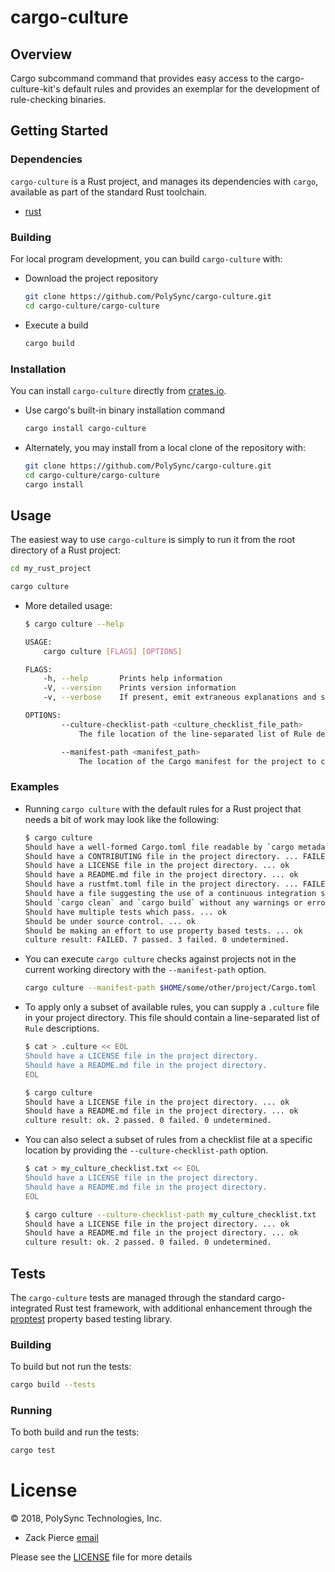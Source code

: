 # cargo-culture

## Overview

Cargo subcommand command that provides easy access to
the cargo-culture-kit's default rules and provides an
exemplar for the development of rule-checking binaries.

## Getting Started

### Dependencies

`cargo-culture` is a Rust project, and manages its dependencies with `cargo`,
available as part of the standard Rust toolchain.

* [rust](https://github.com/rust-lang-nursery/rustup.rs)

### Building

For local program development, you can build `cargo-culture`
with:

* Download the project repository
  ```bash
  git clone https://github.com/PolySync/cargo-culture.git
  cd cargo-culture/cargo-culture
  ```
* Execute a build
  ```bash
  cargo build
  ```

### Installation

You can install `cargo-culture` directly from [crates.io](https://crates.io).

* Use cargo's built-in binary installation command
  ```bash
  cargo install cargo-culture
  ```
* Alternately, you may install from a local clone of the
  repository with:
  ```bash
  git clone https://github.com/PolySync/cargo-culture.git
  cd cargo-culture/cargo-culture
  cargo install
  ```

## Usage

The easiest way to use `cargo-culture` is simply to run it from the
root directory of a Rust project:

```bash
cd my_rust_project

cargo culture
```

* More detailed usage:
  ```bash
  $ cargo culture --help

  USAGE:
      cargo culture [FLAGS] [OPTIONS]

  FLAGS:
      -h, --help       Prints help information
      -V, --version    Prints version information
      -v, --verbose    If present, emit extraneous explanations and superfluous details

  OPTIONS:
          --culture-checklist-path <culture_checklist_file_path>
              The file location of the line-separated list of Rule descriptions to check for this project

          --manifest-path <manifest_path>
              The location of the Cargo manifest for the project to check [default: ./Cargo.toml]
  ```

### Examples

* Running `cargo culture` with the default rules for a Rust project
  that needs a bit of work may look like the following:
  ```bash
  $ cargo culture
  Should have a well-formed Cargo.toml file readable by `cargo metadata` ... ok
  Should have a CONTRIBUTING file in the project directory. ... FAILED
  Should have a LICENSE file in the project directory. ... ok
  Should have a README.md file in the project directory. ... ok
  Should have a rustfmt.toml file in the project directory. ... FAILED
  Should have a file suggesting the use of a continuous integration system. ... FAILED
  Should `cargo clean` and `cargo build` without any warnings or errors. ... ok
  Should have multiple tests which pass. ... ok
  Should be under source control. ... ok
  Should be making an effort to use property based tests. ... ok
  culture result: FAILED. 7 passed. 3 failed. 0 undetermined.
  ```
* You can execute `cargo culture` checks against projects not in the
  current working directory with the `--manifest-path` option.
  ```bash
  cargo culture --manifest-path $HOME/some/other/project/Cargo.toml
  ```
* To apply only a subset of available rules, you can supply a `.culture`
  file in your project directory. This file should contain a line-separated
  list of `Rule` descriptions.

  ```bash
  $ cat > .culture << EOL
  Should have a LICENSE file in the project directory.
  Should have a README.md file in the project directory.
  EOL

  $ cargo culture
  Should have a LICENSE file in the project directory. ... ok
  Should have a README.md file in the project directory. ... ok
  culture result: ok. 2 passed. 0 failed. 0 undetermined.
  ```
* You can also select a subset of rules from a checklist
  file at a specific location by providing the
  `--culture-checklist-path` option.
  ```bash
  $ cat > my_culture_checklist.txt << EOL
  Should have a LICENSE file in the project directory.
  Should have a README.md file in the project directory.
  EOL

  $ cargo culture --culture-checklist-path my_culture_checklist.txt
  Should have a LICENSE file in the project directory. ... ok
  Should have a README.md file in the project directory. ... ok
  culture result: ok. 2 passed. 0 failed. 0 undetermined.
  ```

## Tests

The `cargo-culture` tests are managed through the standard
cargo-integrated Rust test framework, with additional enhancement
through the [proptest](https://github.com/AltSysrq/proptest) property based testing library.

### Building

To build but not run the tests:

```bash
cargo build --tests
```

### Running

To both build and run the tests:

```bash
cargo test
```

# License

© 2018, PolySync Technologies, Inc.

* Zack Pierce [email](mailto:zachary.pierc.e@gmail.com)

Please see the [LICENSE](./LICENSE) file for more details

